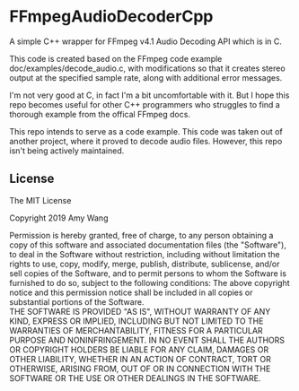 # FFmpegAudioDecoderCpp

A simple C++ wrapper for FFmpeg v4.1 Audio Decoding API which is in C.

This code is created based on the FFmpeg code example doc/examples/decode_audio.c, with modifications so that it creates stereo output at the specified sample rate, along with additional error messages.

I'm not very good at C, in fact I'm a bit uncomfortable with it. But I hope this repo becomes useful for other C++ programmers who struggles to find a thorough example from the offical FFmpeg docs.

This repo intends to serve as a code example. This code was taken out of another project, where it proved to decode audio files. However, this repo isn't being actively maintained.


## License
The MIT License

Copyright 2019 Amy Wang

Permission is hereby granted, free of charge, to any person obtaining a copy of this software and associated documentation files (the "Software"), to deal in the Software without restriction, including without limitation the rights to use, copy, modify, merge, publish, distribute, sublicense, and/or sell copies of the Software, and to permit persons to whom the Software is furnished to do so, subject to the following conditions:
The above copyright notice and this permission notice shall be included in all copies or substantial portions of the Software.  
THE SOFTWARE IS PROVIDED "AS IS", WITHOUT WARRANTY OF ANY KIND, EXPRESS OR IMPLIED, INCLUDING BUT NOT LIMITED TO THE WARRANTIES OF MERCHANTABILITY, FITNESS FOR A PARTICULAR PURPOSE AND NONINFRINGEMENT. IN NO EVENT SHALL THE AUTHORS OR COPYRIGHT HOLDERS BE LIABLE FOR ANY CLAIM, DAMAGES OR OTHER LIABILITY, WHETHER IN AN ACTION OF CONTRACT, TORT OR OTHERWISE, ARISING FROM, OUT OF OR IN CONNECTION WITH THE SOFTWARE OR THE USE OR OTHER DEALINGS IN THE SOFTWARE.
